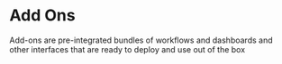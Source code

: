# Add Ons

Add-ons are pre-integrated bundles of workflows and dashboards and other interfaces that are ready to deploy and use out of the box
